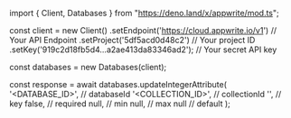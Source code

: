 import { Client, Databases } from "https://deno.land/x/appwrite/mod.ts";

const client = new Client()
    .setEndpoint('https://cloud.appwrite.io/v1') // Your API Endpoint
    .setProject('5df5acd0d48c2') // Your project ID
    .setKey('919c2d18fb5d4...a2ae413da83346ad2'); // Your secret API key

const databases = new Databases(client);

const response = await databases.updateIntegerAttribute(
    '<DATABASE_ID>', // databaseId
    '<COLLECTION_ID>', // collectionId
    '', // key
    false, // required
    null, // min
    null, // max
    null // default
);
